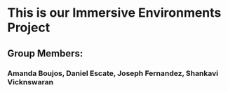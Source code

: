 # This is our Immersive Environments Project
## Group Members:
### Amanda Boujos, Daniel Escate, Joseph Fernandez, Shankavi Vicknswaran
